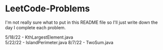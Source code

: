 # LeetCode-Problems
I'm not really sure what to put in this README file so I'll just write down the day I complete each problem.

5/18/22 - KthLargestElement.java <br />
5/22/22 - IslandPerimeter.java
8/7/22 - TwoSum.java 
